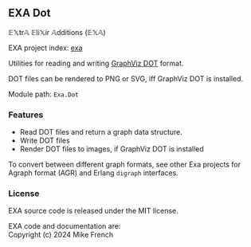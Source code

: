 ## EXA Dot

𝔼𝕏tr𝔸 𝔼li𝕏ir 𝔸dditions (𝔼𝕏𝔸)

EXA project index: [exa](https://github.com/red-jade/exa)

Utilities for reading and writing [GraphViz DOT](https://graphviz.org/docs/layouts/dot/) format.

DOT files can be rendered to PNG or SVG, iff GraphViz DOT is installed. 

Module path: `Exa.Dot`

### Features

- Read DOT files and return a graph data structure.
- Write DOT files 
- Render DOT files to images, if GraphViz DOT is installed

To convert between different graph formats, 
see other Exa projects for Agraph format (AGR) 
and Erlang `digraph` interfaces.

### License

EXA source code is released under the MIT license.

EXA code and documentation are:<br>
Copyright (c) 2024 Mike French
